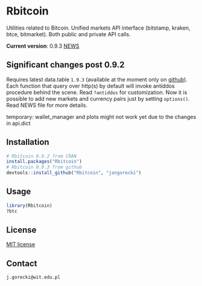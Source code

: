 # Rbitcoin

Utilities related to Bitcoin. Unified markets API interface (bitstamp, kraken, btce, bitmarket). Both public and private API calls.

**Current version**: 0.9.3 [NEWS](https://github.com/jangorecki/Rbitcoin/blob/master/NEWS)

## Significant changes post 0.9.2

Requires latest data.table `1.9.3` (available at the moment only on [github](https://github.com/Rdatatable/data.table)).
Each function that query over http(s) by default will invoke antiddos procedure behind the scene. Read `?antiddos` for customization.
Now it is possible to add new markets and currency pairs just by setting `options()`.
Read NEWS file for more details.

temporary:
wallet_manager and plots might not work yet due to the changes in api.dict

## Installation

```R
# Rbitcoin 0.9.2 from CRAN
install.packages("Rbitcoin")
# Rbitcoin 0.9.3 from github
devtools::install_github("Rbitcoin", "jangorecki")
```

## Usage

```R
library(Rbitcoin)
?btc
```

## License

[MIT license](https://github.com/jangorecki/Rbitcoin/blob/master/LICENSE)

## Contact

`j.gorecki@wit.edu.pl`
